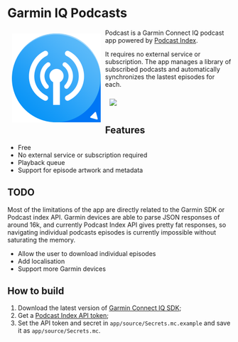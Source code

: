 # Garmin IQ Podcasts

<img src="graphics/icon.png" align="left" width="200" hspace="10" vspace="10">
   
Podcast is a Garmin Connect IQ podcast app powered by [Podcast Index](https://podcastindex.org). 

It requires no external service or subscription. The app manages a library of subscribed podcasts and automatically synchronizes the lastest episodes for each.

[<img src="https://developer.garmin.com/static/available-badge-9e49ebfb7336ce47f8df66dfe45d28ae.svg" width="250" hspace="10" vspace="10">](https://apps.garmin.com/en-US/apps/b5b85600-0625-43b6-89e9-1245bd44532c)

## Features
- Free
- No external service or subscription required
- Playback queue
- Support for episode artwork and metadata

## TODO
Most of the limitations of the app are directly related to the Garmin SDK or Podcast index API. Garmin devices are able to parse JSON responses of around 16k, and currently Podcast Index API gives pretty fat responses, so navigating individual podcasts episodes is currently impossible without saturating the memory.

- Allow the user to download individual episodes
- Add localisation
- Support more Garmin devices

## How to build

1. Download the latest version of [Garmin Connect IQ SDK](https://developer.garmin.com/connect-iq/sdk/);
2. Get a [Podcast Index API token](https://api.podcastindex.org/);
3. Set the API token and secret in `app/source/Secrets.mc.example` and save it as `app/source/Secrets.mc`.
